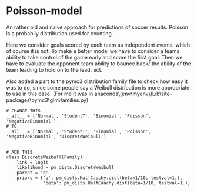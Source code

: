 # Poisson-model
An rather old and naive approach for predictions of soccer results. Poisson is a probabily distribution used for counting

Here we consider goals scored by each team as independent events, which of course it is not. To make a better model we have to consider a 
teams ability to take control of the game early and score the first goal. Then we have to evaluate the opponent team ability to bounce back/
the ability of the team leading to hold on to the lead. ect.

Also added a part to the pymc3 distribution family file to check how easy it was to do, since some people say a Weibull distribution is
more appropriate to use in this case. (For me it was in anaconda\\(env\myenv\\)Lib\site-packages\pymc3\glm\families.py)

```
# CHANGE THIS 
__all__ = ['Normal', 'StudentT', 'Binomial', 'Poisson', 'NegativeBinomial']
# TO
__all__ = ['Normal', 'StudentT', 'Binomial', 'Poisson', 'NegativeBinomial', 'DiscreteWeibull']


# ADD THIS
class DiscreteWeibull(Family):
    link = logit
    likelihood = pm_dists.DiscreteWeibull
    parent = 'q'
    priors = {'q': pm_dists.HalfCauchy.dist(beta=1/10, testval=1.),
              'beta': pm_dists.HalfCauchy.dist(beta=1/10, testval=1.)}

```
